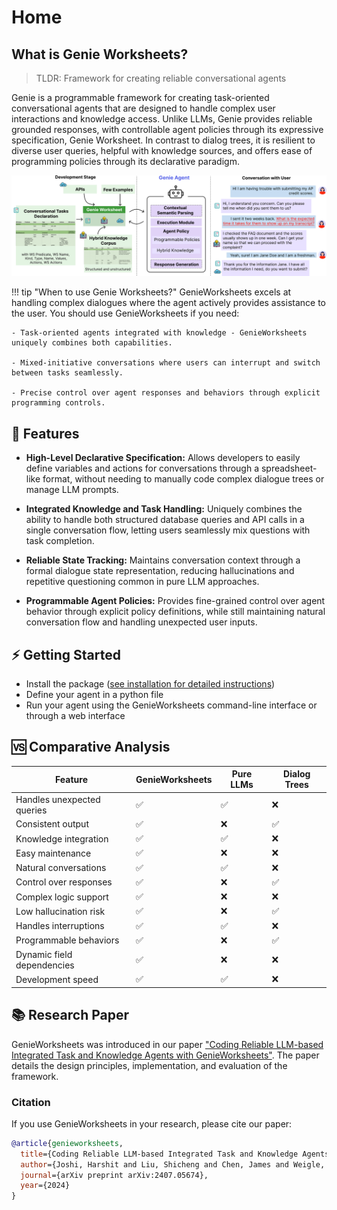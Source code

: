# Home

## What is Genie Worksheets?

> TLDR: Framework for creating reliable conversational agents

Genie is a programmable framework for creating task-oriented conversational agents that are designed to handle complex user interactions and knowledge access.
Unlike LLMs, Genie provides reliable grounded responses, with controllable agent policies through its expressive specification, Genie Worksheet.
In contrast to dialog trees, it is resilient to diverse user queries, helpful with knowledge sources, and offers ease of programming policies through its declarative paradigm.

![Genie Worksheets Logo](assets/genie_banner.jpg)


!!! tip "When to use Genie Worksheets?"
    GenieWorksheets excels at handling complex dialogues where the agent actively provides assistance to the user.
You should use GenieWorksheets if you need:

    - Task-oriented agents integrated with knowledge - GenieWorksheets uniquely combines both capabilities.
    
    - Mixed-initiative conversations where users can interrupt and switch between tasks seamlessly.
    
    - Precise control over agent responses and behaviors through explicit programming controls.

##  :rocket: Features

- **High-Level Declarative Specification:** Allows developers to easily define variables and actions for conversations through a spreadsheet-like format, without needing to manually code complex dialogue trees or manage LLM prompts.

- **Integrated Knowledge and Task Handling:** Uniquely combines the ability to handle both structured database queries and API calls in a single conversation flow, letting users seamlessly mix questions with task completion.

- **Reliable State Tracking:** Maintains conversation context through a formal dialogue state representation, reducing hallucinations and repetitive questioning common in pure LLM approaches.

- **Programmable Agent Policies:** Provides fine-grained control over agent behavior through explicit policy definitions, while still maintaining natural conversation flow and handling unexpected user inputs.

## :zap: Getting Started

- Install the package ([see installation for detailed instructions](installation.md))
- Define your agent in a python file
- Run your agent using the GenieWorksheets command-line interface or through a web interface

## :vs: Comparative Analysis

| Feature | GenieWorksheets | Pure LLMs | Dialog Trees |
|---------|----------------|------------|--------------|
| Handles unexpected queries | :white_check_mark: | :white_check_mark: | :x: |
| Consistent output | :white_check_mark: | :x: | :white_check_mark: |
| Knowledge integration | :white_check_mark: | :white_check_mark: | :x: |
| Easy maintenance | :white_check_mark: | :x: | :x: |
| Natural conversations | :white_check_mark: | :white_check_mark: | :x: |
| Control over responses | :white_check_mark: | :x: | :white_check_mark: |
| Complex logic support | :white_check_mark: | :x: | :x: |
| Low hallucination risk | :white_check_mark: | :x: | :white_check_mark: |
| Handles interruptions | :white_check_mark: | :white_check_mark: | :x: |
| Programmable behaviors | :white_check_mark: | :x: | :white_check_mark: |
| Dynamic field dependencies | :white_check_mark: | :x: | :x: |
| Development speed | :white_check_mark: | :white_check_mark: | :x: |


## :books: Research Paper

GenieWorksheets was introduced in our paper ["Coding Reliable LLM-based Integrated Task and Knowledge Agents with GenieWorksheets"](https://arxiv.org/abs/2407.05674). The paper details the design principles, implementation, and evaluation of the framework.

### Citation

If you use GenieWorksheets in your research, please cite our paper:

```bibtex
@article{genieworksheets,
  title={Coding Reliable LLM-based Integrated Task and Knowledge Agents with GenieWorksheets},
  author={Joshi, Harshit and Liu, Shicheng and Chen, James and Weigle, Robert and Lam, Monica S},
  journal={arXiv preprint arXiv:2407.05674},
  year={2024}
}
```